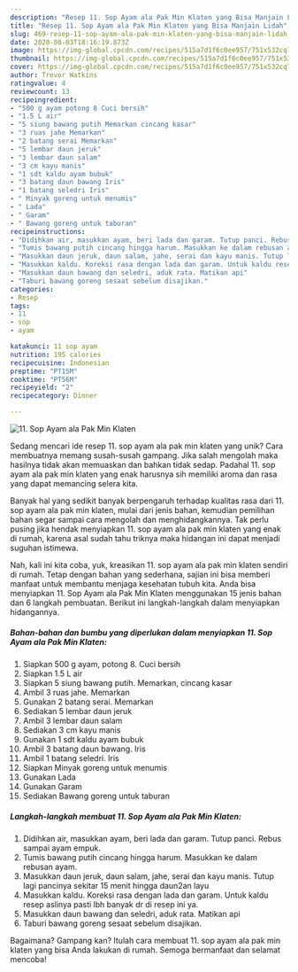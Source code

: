 ```yaml
---
description: "Resep 11. Sop Ayam ala Pak Min Klaten yang Bisa Manjain Lidah"
title: "Resep 11. Sop Ayam ala Pak Min Klaten yang Bisa Manjain Lidah"
slug: 469-resep-11-sop-ayam-ala-pak-min-klaten-yang-bisa-manjain-lidah
date: 2020-08-03T18:16:19.873Z
image: https://img-global.cpcdn.com/recipes/515a7d1f6c0ee957/751x532cq70/11-sop-ayam-ala-pak-min-klaten-foto-resep-utama.jpg
thumbnail: https://img-global.cpcdn.com/recipes/515a7d1f6c0ee957/751x532cq70/11-sop-ayam-ala-pak-min-klaten-foto-resep-utama.jpg
cover: https://img-global.cpcdn.com/recipes/515a7d1f6c0ee957/751x532cq70/11-sop-ayam-ala-pak-min-klaten-foto-resep-utama.jpg
author: Trevor Watkins
ratingvalue: 4
reviewcount: 13
recipeingredient:
- "500 g ayam potong 8 Cuci bersih"
- "1.5 L air"
- "5 siung bawang putih Memarkan cincang kasar"
- "3 ruas jahe Memarkan"
- "2 batang serai Memarkan"
- "5 lembar daun jeruk"
- "3 lembar daun salam"
- "3 cm kayu manis"
- "1 sdt kaldu ayam bubuk"
- "3 batang daun bawang Iris"
- "1 batang seledri Iris"
- " Minyak goreng untuk menumis"
- " Lada"
- " Garam"
- " Bawang goreng untuk taburan"
recipeinstructions:
- "Didihkan air, masukkan ayam, beri lada dan garam. Tutup panci. Rebus sampai ayam empuk."
- "Tumis bawang putih cincang hingga harum. Masukkan ke dalam rebusan ayam."
- "Masukkan daun jeruk, daun salam, jahe, serai dan kayu manis. Tutup lagi pancinya sekitar 15 menit hingga daun2an layu"
- "Masukkan kaldu. Koreksi rasa dengan lada dan garam. Untuk kaldu resep aslinya pasti lbh banyak dr di resep ini ya."
- "Masukkan daun bawang dan seledri, aduk rata. Matikan api"
- "Taburi bawang goreng sesaat sebelum disajikan."
categories:
- Resep
tags:
- 11
- sop
- ayam

katakunci: 11 sop ayam 
nutrition: 195 calories
recipecuisine: Indonesian
preptime: "PT15M"
cooktime: "PT56M"
recipeyield: "2"
recipecategory: Dinner

---
```



![11. Sop Ayam ala Pak Min Klaten](https://img-global.cpcdn.com/recipes/515a7d1f6c0ee957/751x532cq70/11-sop-ayam-ala-pak-min-klaten-foto-resep-utama.jpg)

Sedang mencari ide resep 11. sop ayam ala pak min klaten yang unik? Cara membuatnya memang susah-susah gampang. Jika salah mengolah maka hasilnya tidak akan memuaskan dan bahkan tidak sedap. Padahal 11. sop ayam ala pak min klaten yang enak harusnya sih memiliki aroma dan rasa yang dapat memancing selera kita.



Banyak hal yang sedikit banyak berpengaruh terhadap kualitas rasa dari 11. sop ayam ala pak min klaten, mulai dari jenis bahan, kemudian pemilihan bahan segar sampai cara mengolah dan menghidangkannya. Tak perlu pusing jika hendak menyiapkan 11. sop ayam ala pak min klaten yang enak di rumah, karena asal sudah tahu triknya maka hidangan ini dapat menjadi suguhan istimewa.


Nah, kali ini kita coba, yuk, kreasikan 11. sop ayam ala pak min klaten sendiri di rumah. Tetap dengan bahan yang sederhana, sajian ini bisa memberi manfaat untuk membantu menjaga kesehatan tubuh kita. Anda bisa menyiapkan 11. Sop Ayam ala Pak Min Klaten menggunakan 15 jenis bahan dan 6 langkah pembuatan. Berikut ini langkah-langkah dalam menyiapkan hidangannya.

<!--inarticleads1-->

##### Bahan-bahan dan bumbu yang diperlukan dalam menyiapkan 11. Sop Ayam ala Pak Min Klaten:

1. Siapkan 500 g ayam, potong 8. Cuci bersih
1. Siapkan 1.5 L air
1. Siapkan 5 siung bawang putih. Memarkan, cincang kasar
1. Ambil 3 ruas jahe. Memarkan
1. Gunakan 2 batang serai. Memarkan
1. Sediakan 5 lembar daun jeruk
1. Ambil 3 lembar daun salam
1. Sediakan 3 cm kayu manis
1. Gunakan 1 sdt kaldu ayam bubuk
1. Ambil 3 batang daun bawang. Iris
1. Ambil 1 batang seledri. Iris
1. Siapkan  Minyak goreng untuk menumis
1. Gunakan  Lada
1. Gunakan  Garam
1. Sediakan  Bawang goreng untuk taburan




<!--inarticleads2-->

##### Langkah-langkah membuat 11. Sop Ayam ala Pak Min Klaten:

1. Didihkan air, masukkan ayam, beri lada dan garam. Tutup panci. Rebus sampai ayam empuk.
1. Tumis bawang putih cincang hingga harum. Masukkan ke dalam rebusan ayam.
1. Masukkan daun jeruk, daun salam, jahe, serai dan kayu manis. Tutup lagi pancinya sekitar 15 menit hingga daun2an layu
1. Masukkan kaldu. Koreksi rasa dengan lada dan garam. Untuk kaldu resep aslinya pasti lbh banyak dr di resep ini ya.
1. Masukkan daun bawang dan seledri, aduk rata. Matikan api
1. Taburi bawang goreng sesaat sebelum disajikan.




Bagaimana? Gampang kan? Itulah cara membuat 11. sop ayam ala pak min klaten yang bisa Anda lakukan di rumah. Semoga bermanfaat dan selamat mencoba!
